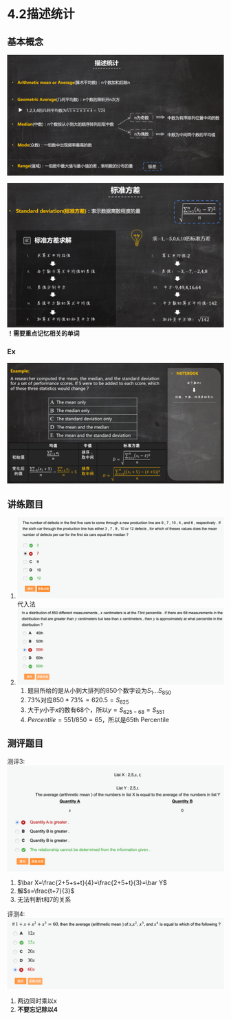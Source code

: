 # 4.2描述统计
## 基本概念
![](_v_images/20201103215446212_173317704.png)

 ![](_v_images/20201103215641481_962825796.png)
 **！需要重点记忆相关的单词**
### Ex
![](_v_images/20201103215914040_923873227.png)

## 讲练题目
1. ![](_v_images/20201103220632919_1230558379.png)代入法
2. ![](_v_images/20201103220709613_1727155243.png)
    1. 题目所给的是从小到大排列的850个数字设为$S_1...S_{850}$
    2. 73%对应$850*73\% =620.5=S_{625}$
    3. 大于$y$小于$x$的数有68个，所以$y=S_{625-68}=S_{551}$
    4. $Percentile=551/850=65%$，所以是65th Percentile
## 测评题目

测评3:
![](_v_images/20201103221734457_761712602.png)
1.  $\bar X=\frac{2+5+s+t}{4}=\frac{2+5+t}{3}=\bar Y$
2. 解$s=\frac{t+7}{3}$
3. 无法判断t和7的关系

评测4:
![](_v_images/20201103222849340_953682047.png)
1. 两边同时乘以x
2. **不要忘记除以4**